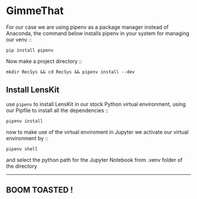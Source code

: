 # GimmeThat

For our case we are using pipenv as a package manager instead of Anaconda,
the command below installs pipenv in your system for managing our venv :: 

    pip install pipenv

Now make a project directory ::

    mkdir RecSys && cd RecSys && pipenv install --dev

Install LensKit
---------------

use ``pipenv`` to install LensKit in our stock Python virtual environment,
using our Pipfile to install all the dependencies ::

    pipenv install 

now to make use of the virtual enviroment in Jupyter we activate our virtual 
environment by ::

    pipenv shell

and select the python path for the Jupyter Notebook from .venv folder of the directory


--------------
BOOM TOASTED !
--------------
